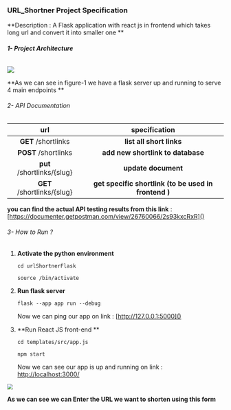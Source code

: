 ### URL_Shortner Project Specification

**Description : A Flask application with react js in frontend which takes long url and convert it into smaller one **

###### **1- Project Architecture** 

![](/home/mohamed/playGround/urlShortner/urlShortnerFlask/system_Arch.png)

**As we can see in figure-1 we have a flask server up and running to serve 4 main endpoints **

###### 2- API Documentation

|            url             |                    specification                     |
| :------------------------: | :--------------------------------------------------: |
|    **GET** /shortlinks     |               **list all short links**               |
|   **POST**  /shortlinks    |          **add new shortlink to database**           |
| **put** /shortlinks/{slug} |                 **update document**                  |
| **GET** /shortlinks/{slug} | **get specific shortlink (to be used in frontend )** |

**you can find the actual API testing results from this link** : [https://documenter.getpostman.com/view/26760066/2s93kxcRxR]()

###### 3- How to Run ? 

1. **Activate the python environment** 

   `cd urlShortnerFlask` 

   `source /bin/activate`

2. **Run flask server**

   `flask --app app run --debug`

   Now we can ping our app on link : [http://127.0.0.1:5000]()

3. **Run React JS front-end **

   `cd templates/src/app.js`

   `npm start`

   Now we can see our app is up and running on link : [ http://localhost:3000/]()

<img src="/home/mohamed/Pictures/Screenshots/Screenshot from 2023-05-17 02-41-57.png" style="zoom:80%;" />

**As we can see we can Enter the URL we want to shorten using this form** 









